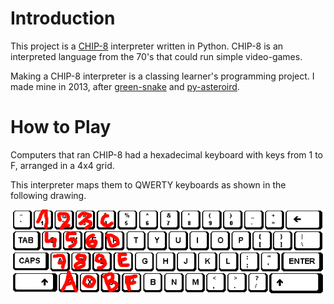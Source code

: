 
# Introduction

This project is a [CHIP-8](https://en.wikipedia.org/wiki/CHIP-8) interpreter written in Python. CHIP-8 is an interpreted language from the 70's that could run simple video-games.

Making a CHIP-8 interpreter is a classing learner's programming project. I made mine in 2013, after [green-snake](https://github.com/a-robu/green-snake) and [py-asteroird](https://github.com/a-robu/py-asteroird).

# How to Play

Computers that ran CHIP-8 had a hexadecimal keyboard with keys from 1 to F, arranged in a 4x4 grid.

This interpreter maps them to QWERTY keyboards as shown in the following drawing.

![keybindings](keybindings.gif)
